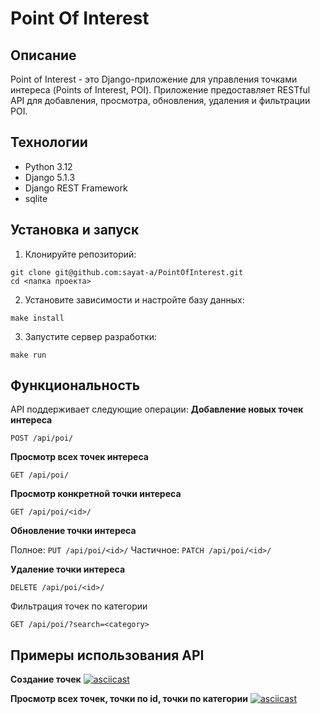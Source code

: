 # Point Of Interest

## Описание
Point of Interest - это Django-приложение для управления точками интереса (Points of Interest, POI). Приложение предоставляет RESTful API для добавления, просмотра, обновления, удаления и фильтрации POI.

## Технологии
* Python 3.12
* Django 5.1.3
* Django REST Framework
* sqlite

## Установка и запуск
1. Клонируйте репозиторий:
```
git clone git@github.com:sayat-a/PointOfInterest.git
cd <папка проекта>
```
2. Установите зависимости и настройте базу данных:
```
make install
```
3. Запустите сервер разработки:
```
make run
```

## Функциональность
API поддерживает следующие операции:
**Добавление новых точек интереса**
```
POST /api/poi/
```

**Просмотр всех точек интереса**
```
GET /api/poi/
```

**Просмотр конкретной точки интереса**
```
GET /api/poi/<id>/
```

**Обновление точки интереса**

Полное: ```PUT /api/poi/<id>/```
Частичное: ```PATCH /api/poi/<id>/```

**Удаление точки интереса**
```
DELETE /api/poi/<id>/
```

Фильтрация точек по категории
```
GET /api/poi/?search=<category>
```
  
## Примеры использования API

**Создание точек**
[![asciicast](https://asciinema.org/a/qNZMkKpxFR1grEhBIgWaqCfJ9.svg)](https://asciinema.org/a/qNZMkKpxFR1grEhBIgWaqCfJ9)


**Просмотр всех точек, точки по id, точки по категории**
[![asciicast](https://asciinema.org/a/ZfrSAiKarzcRjHmNmhRhSfEXn.svg)](https://asciinema.org/a/ZfrSAiKarzcRjHmNmhRhSfEXn)
